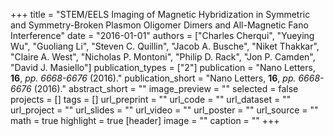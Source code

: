+++
title = "STEM/EELS Imaging of Magnetic Hybridization in Symmetric and Symmetry-Broken Plasmon Oligomer Dimers and All-Magnetic Fano Interference"
date = "2016-01-01"
authors = ["Charles Cherqui", "Yueying Wu", "Guoliang Li", "Steven C. Quillin", "Jacob A. Busche", "Niket Thakkar", "Claire A. West", "Nicholas P. Montoni", "Philip D. Rack", "Jon P. Camden", "David J. Masiello"]
publication_types = ["2"]
publication = "Nano Letters, **16**, _pp. 6668-6676_ (2016)."
publication_short = "Nano Letters, **16**, _pp. 6668-6676_ (2016)."
abstract_short = ""
image_preview = ""
selected = false
projects = []
tags = []
url_preprint = ""
url_code = ""
url_dataset = ""
url_project = ""
url_slides = ""
url_video = ""
url_poster = ""
url_source = ""
math = true
highlight = true
[header]
image = ""
caption = ""
+++
